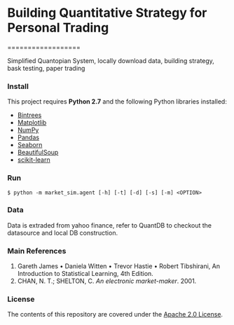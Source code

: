 # Building Quantitative Strategy for Personal Trading
==================

Simplified Quantopian System, locally download data, building strategy, bask testing, paper trading


### Install
This project requires **Python 2.7** and the following Python libraries installed:

- [Bintrees](https://pypi.python.org/pypi/bintrees/2.0.2)
- [Matplotlib](http://matplotlib.org/)
- [NumPy](http://www.numpy.org/)
- [Pandas](http://pandas.pydata.org)
- [Seaborn](https://web.stanford.edu/~mwaskom/software/seaborn/)
- [BeautifulSoup](https://pypi.python.org/pypi/beautifulsoup4)
- [scikit-learn](https://pypi.org/project/scikit-learn/) 


### Run
```shell
$ python -m market_sim.agent [-h] [-t] [-d] [-s] [-m] <OPTION>
```

### Data
Data is extraded from yahoo finance, refer to QuantDB to checkout the datasource and local DB construction.


### Main References
1. Gareth James • Daniela Witten • Trevor Hastie • Robert Tibshirani, An Introduction to
Statistical Learning, 4th Edition.
2. CHAN, N. T.; SHELTON, C. *An electronic market-maker*. 2001.

### License
The contents of this repository are covered under the [Apache 2.0 License](LICENSE.md).